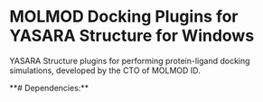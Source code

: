 # MOLMOD Docking Plugins for YASARA Structure for Windows
YASARA Structure plugins for performing protein-ligand docking simulations, developed by the CTO of MOLMOD ID.  
<p></p>
**# Dependencies:**

